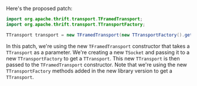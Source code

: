 Here's the proposed patch:
```java
import org.apache.thrift.transport.TFramedTransport;
import org.apache.thrift.transport.TTransportFactory;

TTransport transport = new TFramedTransport(new TTransportFactory().getTransport(new TSocket("localhost", 9090)));
```
In this patch, we're using the new `TFramedTransport` constructor that takes a `TTransport` as a parameter. We're creating a new `TSocket` and passing it to a new `TTransportFactory` to get a `TTransport`. This new `TTransport` is then passed to the `TFramedTransport` constructor. Note that we're using the new `TTransportFactory` methods added in the new library version to get a `TTransport`.